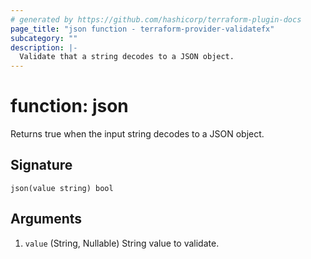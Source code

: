 ```yaml
---
# generated by https://github.com/hashicorp/terraform-plugin-docs
page_title: "json function - terraform-provider-validatefx"
subcategory: ""
description: |-
  Validate that a string decodes to a JSON object.
---
```


# function: json

Returns true when the input string decodes to a JSON object.

## Signature

<!-- signature generated by tfplugindocs -->
```text
json(value string) bool
```

## Arguments

<!-- arguments generated by tfplugindocs -->
1. `value` (String, Nullable) String value to validate.

